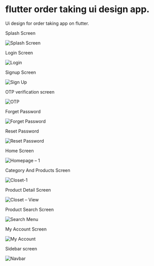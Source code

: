 # flutter order taking ui design app.

Ui design for order taking app on flutter.

Splash Screen

![Splash Screen](https://user-images.githubusercontent.com/40161715/146330716-44b80624-520e-4548-9470-454af94c7e5e.jpg)

Login Screen

![Login](https://user-images.githubusercontent.com/40161715/146330659-46b0e1a9-4e13-4618-be8c-ac17cb78aa15.jpg)

Signup Screen

![Sign Up](https://user-images.githubusercontent.com/40161715/146330711-2cde7acb-9869-4a5e-924f-81cf213d6dad.jpg)

OTP verification screen

![OTP](https://user-images.githubusercontent.com/40161715/146330683-085e8f25-f9e4-48be-8377-ee464ffc9640.jpg)

Forget Password

![Forget Password](https://user-images.githubusercontent.com/40161715/146330645-b101ba82-f4f3-475b-aad4-b138ebfd8b24.jpg)

Reset Password

![Reset Password](https://user-images.githubusercontent.com/40161715/146330688-ffbdadc2-0c38-4225-a941-bb8cacb39722.jpg)

Home Screen

![Homepage – 1](https://user-images.githubusercontent.com/40161715/146330836-f2f738c5-371b-4a58-8a07-0de7fe8f6797.jpg)

Category And Products Screen

![Closet-1](https://user-images.githubusercontent.com/40161715/146330589-fe97a317-70d9-4347-9d03-b5e89e8679d2.jpg)

Product Detail Screen

![Closet – View](https://user-images.githubusercontent.com/40161715/146330633-ebee7c85-5457-42bd-88f8-d3c68cab7dde.jpg)

Product Search Screen

![Search Menu](https://user-images.githubusercontent.com/40161715/146330699-4f677bc7-6860-413b-80d3-99652a56bb9a.jpg)

My Account Screen

![My Account](https://user-images.githubusercontent.com/40161715/146330668-8b43434d-74ef-458c-ab37-aea92d0e74de.jpg)

Sidebar screen

![Navbar](https://user-images.githubusercontent.com/40161715/146330677-6bd74fea-ed3a-42e7-aac6-eaa049961ac9.jpg)

